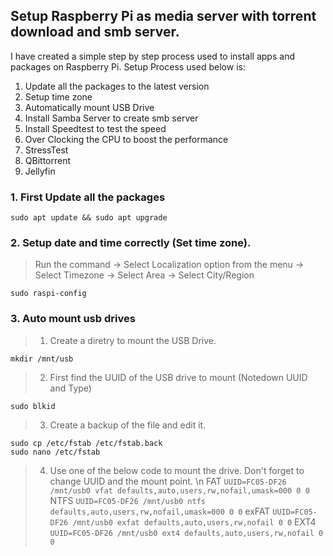 ## Setup Raspberry Pi as media server with torrent download and smb server. 
I have created a simple step by step process used to install apps and packages on Raspberry Pi.
Setup Process used below is:
  1. Update all the packages to the latest version
  2. Setup time zone
  3. Automatically mount USB Drive
  4. Install Samba Server to create smb server
  5. Install Speedtest to test the speed
  6. Over Clocking the CPU to boost the performance
  7. StressTest
  8. QBittorrent
  9. Jellyfin

### 1. First Update all the packages
```
sudo apt update && sudo apt upgrade
```

### 2. Setup date and time correctly (Set time zone).
> Run the command -> Select Localization option from the menu -> Select Timezone -> Select Area -> Select City/Region
```
sudo raspi-config
```

### 3. Auto mount usb drives
> 1. Create a diretry to mount the USB Drive.
```
mkdir /mnt/usb
```

> 2. First find the UUID of the USB drive to mount (Notedown UUID and Type)
```
sudo blkid
```

> 3. Create a backup of the file and edit it.
```
sudo cp /etc/fstab /etc/fstab.back
sudo nano /etc/fstab
```
> 4. Use one of the below code to mount the drive. Don't forget to change UUID and the mount point.
\n
FAT `UUID=FC05-DF26 /mnt/usb0 vfat defaults,auto,users,rw,nofail,umask=000 0 0`
NTFS `UUID=FC05-DF26 /mnt/usb0 ntfs defaults,auto,users,rw,nofail,umask=000 0 0`
exFAT `UUID=FC05-DF26 /mnt/usb0 exfat defaults,auto,users,rw,nofail 0 0`
EXT4	`UUID=FC05-DF26 /mnt/usb0 ext4 defaults,auto,users,rw,nofail 0 0`
